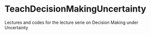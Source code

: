 # TeachDecisionMakingUncertainty
Lectures and codes for the lecture serie on Decision Making under Uncertainty
